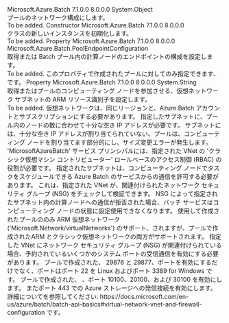 <Type Name="NetworkConfiguration" FullName="Microsoft.Azure.Batch.NetworkConfiguration">
  <TypeSignature Language="C#" Value="public class NetworkConfiguration" />
  <TypeSignature Language="ILAsm" Value=".class public auto ansi beforefieldinit NetworkConfiguration extends System.Object" />
  <TypeSignature Language="DocId" Value="T:Microsoft.Azure.Batch.NetworkConfiguration" />
  <TypeSignature Language="VB.NET" Value="Public Class NetworkConfiguration" />
  <TypeSignature Language="F#" Value="type NetworkConfiguration = class&#xA;    interface ITransportObjectProvider&lt;NetworkConfiguration&gt;&#xA;    interface IPropertyMetadata&#xA;    interface IModifiable&#xA;    interface IReadOnly" />
  <AssemblyInfo>
    <AssemblyName>Microsoft.Azure.Batch</AssemblyName>
    <AssemblyVersion>7.1.0.0</AssemblyVersion>
    <AssemblyVersion>8.0.0.0</AssemblyVersion>
  </AssemblyInfo>
  <Base>
    <BaseTypeName>System.Object</BaseTypeName>
  </Base>
  <Interfaces />
  <Docs>
    <summary>
            プールのネットワーク構成にします。
            </summary>
    <remarks>To be added.</remarks>
  </Docs>
  <Members>
    <Member MemberName=".ctor">
      <MemberSignature Language="C#" Value="public NetworkConfiguration ();" />
      <MemberSignature Language="ILAsm" Value=".method public hidebysig specialname rtspecialname instance void .ctor() cil managed" />
      <MemberSignature Language="DocId" Value="M:Microsoft.Azure.Batch.NetworkConfiguration.#ctor" />
      <MemberSignature Language="VB.NET" Value="Public Sub New ()" />
      <MemberType>Constructor</MemberType>
      <AssemblyInfo>
        <AssemblyName>Microsoft.Azure.Batch</AssemblyName>
        <AssemblyVersion>7.1.0.0</AssemblyVersion>
        <AssemblyVersion>8.0.0.0</AssemblyVersion>
      </AssemblyInfo>
      <Parameters />
      <Docs>
        <summary>
            <see cref="T:Microsoft.Azure.Batch.NetworkConfiguration" /> クラスの新しいインスタンスを初期化します。
            </summary>
        <remarks>To be added.</remarks>
      </Docs>
    </Member>
    <Member MemberName="EndpointConfiguration">
      <MemberSignature Language="C#" Value="public Microsoft.Azure.Batch.PoolEndpointConfiguration EndpointConfiguration { get; set; }" />
      <MemberSignature Language="ILAsm" Value=".property instance class Microsoft.Azure.Batch.PoolEndpointConfiguration EndpointConfiguration" />
      <MemberSignature Language="DocId" Value="P:Microsoft.Azure.Batch.NetworkConfiguration.EndpointConfiguration" />
      <MemberSignature Language="VB.NET" Value="Public Property EndpointConfiguration As PoolEndpointConfiguration" />
      <MemberSignature Language="F#" Value="member this.EndpointConfiguration : Microsoft.Azure.Batch.PoolEndpointConfiguration with get, set" Usage="Microsoft.Azure.Batch.NetworkConfiguration.EndpointConfiguration" />
      <MemberType>Property</MemberType>
      <AssemblyInfo>
        <AssemblyName>Microsoft.Azure.Batch</AssemblyName>
        <AssemblyVersion>7.1.0.0</AssemblyVersion>
        <AssemblyVersion>8.0.0.0</AssemblyVersion>
      </AssemblyInfo>
      <ReturnValue>
        <ReturnType>Microsoft.Azure.Batch.PoolEndpointConfiguration</ReturnType>
      </ReturnValue>
      <Docs>
        <summary>
            取得または Batch プール内の計算ノードのエンドポイントの構成を設定します。
            </summary>
        <value>To be added.</value>
        <remarks>
            このプロパティで作成されたプールに対してのみ指定できます、<see cref="P:Microsoft.Azure.Batch.CloudPool.VirtualMachineConfiguration" />です。
            </remarks>
      </Docs>
    </Member>
    <Member MemberName="SubnetId">
      <MemberSignature Language="C#" Value="public string SubnetId { get; set; }" />
      <MemberSignature Language="ILAsm" Value=".property instance string SubnetId" />
      <MemberSignature Language="DocId" Value="P:Microsoft.Azure.Batch.NetworkConfiguration.SubnetId" />
      <MemberSignature Language="VB.NET" Value="Public Property SubnetId As String" />
      <MemberSignature Language="F#" Value="member this.SubnetId : string with get, set" Usage="Microsoft.Azure.Batch.NetworkConfiguration.SubnetId" />
      <MemberType>Property</MemberType>
      <AssemblyInfo>
        <AssemblyName>Microsoft.Azure.Batch</AssemblyName>
        <AssemblyVersion>7.1.0.0</AssemblyVersion>
        <AssemblyVersion>8.0.0.0</AssemblyVersion>
      </AssemblyInfo>
      <ReturnValue>
        <ReturnType>System.String</ReturnType>
      </ReturnValue>
      <Docs>
        <summary>
            取得またはプールのコンピューティング ノードを参加させる、仮想ネットワーク サブネットの ARM リソース識別子を設定します。
            </summary>
        <value>To be added.</value>
        <remarks>
            仮想ネットワークは、同じリージョンと、Azure Batch アカウントとサブスクリプションにする必要があります。 指定したサブネットに、プール内のノードの数に合わせて十分な空き IP アドレスが必要です。 サブネットには、十分な空き IP アドレスが割り当てられていない、プールは、コンピューティング ノードを割り当てます部分的にし、サイズ変更エラーが発生します。 'MicrosoftAzureBatch' サービス プリンシパルには、指定された VNet の 'クラシック仮想マシン コントリビューター' ロールベースのアクセス制御 (RBAC) の役割が必要です。 指定されたサブネットは、コンピューティング ノードでタスクをスケジュールできる Azure Batch のサービスからの通信を許可する必要があります。 これは、指定された VNet が、関連付けられたネットワーク セキュリティ グループ (NSG) をチェックして検証できます。 NSG によって指定されたサブネット内の計算ノードへの通信が拒否された場合、バッチ サービスはコンピューティング ノードの状態に設定使用できなくなります。 使用して作成されたプールの<see cref="P:Microsoft.Azure.Batch.CloudPool.VirtualMachineConfiguration" />のみ ARM 仮想ネットワーク ('Microsoft.Network/virtualNetworks') のサポート、されますが、プールで作成された<see cref="P:Microsoft.Azure.Batch.CloudPool.CloudServiceConfiguration" />ARM とクラシック仮想ネットワークの両方がサポートされます。 指定した VNet にネットワーク セキュリティ グループ (NSG) が関連付けられている場合、予約されているいくつかのシステム ポートの受信通信を有効にする必要があります。 プールで作成された、 <see cref="P:Microsoft.Azure.Batch.CloudPool.VirtualMachineConfiguration" />29876 と 29877、ポートを有効にするだけでなく、ポートはポート 22 を Linux およびポート 3389 for Windows です。 プールで作成された、 <see cref="P:Microsoft.Azure.Batch.CloudPool.CloudServiceConfiguration" />、ポート 10100、20100、および 30100 を有効にします。 またポート 443 での Azure ストレージへの発信接続を有効にします。 詳細についてを参照してください: https://docs.microsoft.com/en-us/azure/batch/batch-api-basics#virtual-network-vnet-and-firewall-configuration です。
            </remarks>
      </Docs>
    </Member>
  </Members>
</Type>